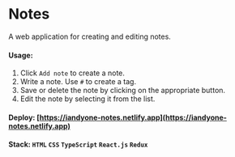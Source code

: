 # Notes

A web application for creating and editing notes.

#### Usage:
1. Click `Add note` to create a note.
2. Write a note. Use `#` to create a tag.
3. Save or delete the note by clicking on the appropriate button.
4. Edit the note by selecting it from the list.

#### Deploy: [https://iandyone-notes.netlify.app](https://iandyone-notes.netlify.app)

#### Stack: `HTML` `CSS` `TypeScript` `React.js` `Redux`